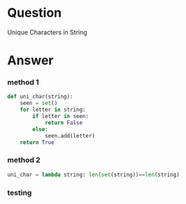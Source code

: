 # Question
Unique Characters in String
# Answer
### method 1
```python
def uni_char(string):
    seen = set()
    for letter in string:
        if letter in seen:
            return False
        else:
            seen.add(letter)
    return True
```

### method 2
```python
uni_char = lambda string: len(set(string))==len(string)
```

### testing

```python
```